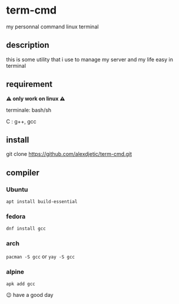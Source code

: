 # term-cmd
<p>my personnal command linux terminal</p>

## description
<p>this is some utility that i use to manage my server and my life easy in terminal </p>

## requirement
<strong> ⚠ only work on linux ⚠ </strong>

<p>terminale: bash/sh<p>
<p>C : g++, gcc</p>

## install
git clone https://github.com/alexdjetic/term-cmd.git

## compiler

### Ubuntu
`apt install build-essential`

### fedora
`dnf install gcc`

### arch
`pacman -S gcc`
or
`yay -S gcc`

### alpine
`apk add gcc`

<p>😉 have a good day</p>
